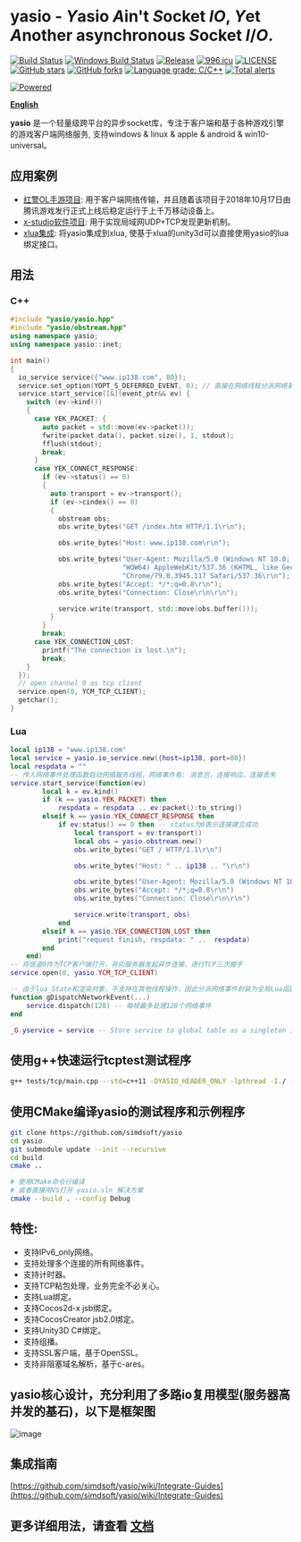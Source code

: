 # yasio - *Y*asio *A*in't *S*ocket *IO*, *Y*et *A*nother asynchronous *S*ocket *I*/*O*.
[![Build Status](https://travis-ci.com/simdsoft/yasio.svg?branch=master)](https://travis-ci.com/simdsoft/yasio)
[![Windows Build Status](https://ci.appveyor.com/api/projects/status/fnd3fji4dss7ppsd/branch/master?svg=true)](https://ci.appveyor.com/project/halx99/yasio)
[![Release](https://img.shields.io/badge/dev-v3.33.0-blue.svg)](https://github.com/simdsoft/yasio/releases)
[![996.icu](https://img.shields.io/badge/link-996.icu-red.svg)](https://996.icu)
[![LICENSE](https://img.shields.io/badge/license-Anti%20996-blue.svg)](https://github.com/simdsoft/yasio/blob/master/LICENSE)
[![GitHub stars](https://img.shields.io/github/stars/simdsoft/yasio.svg?label=Stars)](https://github.com/simdsoft/yasio)
[![GitHub forks](https://img.shields.io/github/forks/simdsoft/yasio.svg?label=Fork)](https://github.com/simdsoft/yasio)
[![Language grade: C/C++](https://img.shields.io/lgtm/grade/cpp/g/simdsoft/yasio.svg?logo=lgtm&logoWidth=18)](https://lgtm.com/projects/g/simdsoft/yasio/context:cpp)
[![Total alerts](https://img.shields.io/lgtm/alerts/g/simdsoft/yasio.svg?logo=lgtm&logoWidth=18)](https://lgtm.com/projects/g/simdsoft/yasio/alerts/)  
  
[![Powered](https://img.shields.io/badge/Powered%20by-c4games-blue.svg)](http://c4games.com)  
  
**[English](README_EN.md)**

**yasio** 是一个轻量级跨平台的异步socket库，专注于客户端和基于各种游戏引擎的游戏客户端网络服务, 支持windows & linux & apple & android & win10-universal。  

## 应用案例
* [红警OL手游项目](https://hongjing.qq.com/): 用于客户端网络传输，并且随着该项目于2018年10月17日由腾讯游戏发行正式上线后稳定运行于上千万移动设备上。
* [x-studio软件项目](https://x-studio.net/): 用于实现局域网UDP+TCP发现更新机制。
* [xlua集成](https://github.com/simdsoft/xlua): 将yasio集成到xlua, 使基于xlua的unity3d可以直接使用yasio的lua绑定接口。
    
## 用法
### C++
```cpp
#include "yasio/yasio.hpp"
#include "yasio/obstream.hpp"
using namespace yasio;
using namespace yasio::inet;

int main()
{
  io_service service({"www.ip138.com", 80});
  service.set_option(YOPT_S_DEFERRED_EVENT, 0); // 直接在网络线程分派网络事件
  service.start_service([&](event_ptr&& ev) {
    switch (ev->kind())
    {
      case YEK_PACKET: {
        auto packet = std::move(ev->packet());
        fwrite(packet.data(), packet.size(), 1, stdout);
        fflush(stdout);
        break;
      }
      case YEK_CONNECT_RESPONSE:
        if (ev->status() == 0)
        {
          auto transport = ev->transport();
          if (ev->cindex() == 0)
          {
            obstream obs;
            obs.write_bytes("GET /index.htm HTTP/1.1\r\n");

            obs.write_bytes("Host: www.ip138.com\r\n");

            obs.write_bytes("User-Agent: Mozilla/5.0 (Windows NT 10.0; "
                            "WOW64) AppleWebKit/537.36 (KHTML, like Gecko) "
                            "Chrome/79.0.3945.117 Safari/537.36\r\n");
            obs.write_bytes("Accept: */*;q=0.8\r\n");
            obs.write_bytes("Connection: Close\r\n\r\n");

            service.write(transport, std::move(obs.buffer()));
          }
        }
        break;
      case YEK_CONNECTION_LOST:
        printf("The connection is lost.\n");
        break;
    }
  });
  // open channel 0 as tcp client
  service.open(0, YCM_TCP_CLIENT);
  getchar();
}
```

### Lua
```lua
local ip138 = "www.ip138.com"
local service = yasio.io_service.new({host=ip138, port=80})
local respdata = ""
-- 传入网络事件处理函数启动网络服务线程，网络事件有: 消息包，连接响应，连接丢失
service.start_service(function(ev)
        local k = ev.kind()
        if (k == yasio.YEK_PACKET) then
            respdata = respdata .. ev:packet():to_string()
        elseif k == yasio.YEK_CONNECT_RESPONSE then
            if ev:status() == 0 then -- status为0表示连接建立成功
                local transport = ev:transport()
                local obs = yasio.obstream.new()
                obs.write_bytes("GET / HTTP/1.1\r\n")

                obs.write_bytes("Host: " .. ip138 .. "\r\n")

                obs.write_bytes("User-Agent: Mozilla/5.0 (Windows NT 10.0; WOW64) AppleWebKit/537.36 (KHTML, like Gecko) Chrome/79.0.3945.117 Safari/537.36\r\n")
                obs.write_bytes("Accept: */*;q=0.8\r\n")
                obs.write_bytes("Connection: Close\r\n\r\n")

                service.write(transport, obs)
            end
        elseif k == yasio.YEK_CONNECTION_LOST then
            print("request finish, respdata: " ..  respdata)
        end
    end)
-- 将信道0作为TCP客户端打开，并向服务器发起异步连接，进行TCP三次握手
service.open(0, yasio.YCM_TCP_CLIENT)

-- 由于lua_State和渲染对象，不支持在其他线程操作，因此分派网络事件封装为全局Lua函数，并且以下函数应该在主线程或者游戏引擎渲染线程调用
function gDispatchNetworkEvent(...)
    service.dispatch(128) -- 每帧最多处理128个网络事件
end

_G.yservice = service -- Store service to global table as a singleton instance
```

## 使用g++快速运行tcptest测试程序
```sh
g++ tests/tcp/main.cpp --std=c++11 -DYASIO_HEADER_ONLY -lpthread -I./ -o tcptest && ./tcptest
```

## 使用CMake编译yasio的测试程序和示例程序
```sh
git clone https://github.com/simdsoft/yasio
cd yasio
git submodule update --init --recursive
cd build
cmake ..

# 使用CMake命令行编译
# 或者直接用VS打开 yasio.sln 解决方案
cmake --build . --config Debug
```

## 特性: 
* 支持IPv6_only网络。  
* 支持处理多个连接的所有网络事件。  
* 支持计时器。  
* 支持TCP粘包处理，业务完全不必关心。  
* 支持Lua绑定。  
* 支持Cocos2d-x jsb绑定。  
* 支持CocosCreator jsb2.0绑定。  
* 支持Unity3D C#绑定。  
* 支持组播。  
* 支持SSL客户端，基于OpenSSL。  
* 支持非阻塞域名解析，基于c-ares。  
  
## yasio核心设计，充分利用了多路io复用模型(服务器高并发的基石)，以下是框架图
![image](https://github.com/simdsoft/yasio/blob/master/framework.png)  

## 集成指南
[https://github.com/simdsoft/yasio/wiki/Integrate-Guides](https://github.com/simdsoft/yasio/wiki/Integrate-Guides)

## 更多详细用法，请查看 [文档](https://github.com/simdsoft/yasio/tree/master/docs)
